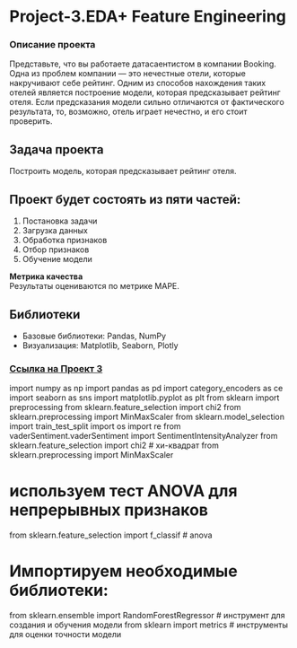 # Project-3.EDA+ Feature Engineering

### Описание проекта    
Представьте, что вы работаете датасаентистом в компании Booking. Одна из проблем компании — это нечестные отели, которые накручивают себе рейтинг. Одним из способов нахождения таких отелей является построение модели, которая предсказывает рейтинг отеля. Если предсказания модели сильно отличаются от фактического результата, то, возможно, отель играет нечестно, и его стоит проверить.

## Задача проекта 
Построить модель, которая предсказывает рейтинг отеля.

## Проект будет состоять из пяти частей:

1. Постановка задачи
2. Загрузка данных
3. Обработка признаков
4. Отбор признаков
5. Обучение модели 

**Метрика качества**     
Результаты оцениваются по метрике MAPE.

## Библиотеки
* Базовые библиотеки: Pandas, NumPy
* Визуализация: Matplotlib, Seaborn, Plotly

### [Cсылка на Проект 3](https://github.com/Amina313/-3.-EDA/blob/main/project_3_eda.ipynb)



import numpy as np 
import pandas as pd 
import category_encoders as ce
import seaborn as sns
import matplotlib.pyplot as plt
from sklearn import preprocessing
from sklearn.feature_selection import chi2
from sklearn.preprocessing import MinMaxScaler
from sklearn.model_selection import train_test_split
import os
import re
from vaderSentiment.vaderSentiment import SentimentIntensityAnalyzer
from sklearn.feature_selection import chi2 # хи-квадрат
from sklearn.preprocessing import MinMaxScaler
# используем тест ANOVA для непрерывных признаков
from sklearn.feature_selection import f_classif # anova
# Импортируем необходимые библиотеки:
from sklearn.ensemble import RandomForestRegressor # инструмент для создания и обучения модели
from sklearn import metrics # инструменты для оценки точности модели
